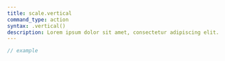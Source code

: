 ```yaml
---
title: scale.vertical
command_type: action
syntax: .vertical()
description: Lorem ipsum dolor sit amet, consectetur adipiscing elit.
---
```


```javascript
// example
```